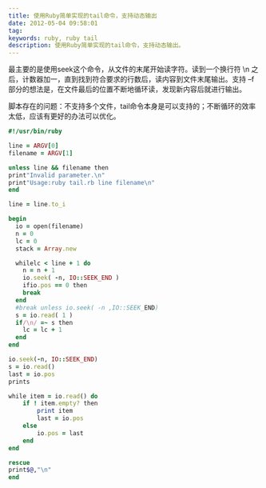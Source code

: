 ```yaml
---
title: 使用Ruby简单实现的tail命令，支持动态输出
date: 2012-05-04 09:58:01
tag: 
keywords: ruby, ruby tail
description: 使用Ruby简单实现的tail命令，支持动态输出。
---
```


最主要的是使用seek这个命令，从文件的末尾开始读字符。读到一个换行符 \n 之后，计数器加一，直到找到符合要求的行数后，读内容到文件末尾输出。支持 –f 部分的想法是，在文件最后的位置不断地循环读，发现新内容后就进行输出。

脚本存在的问题：不支持多个文件，tail命令本身是可以支持的；不断循环的效率太低，应该有更好的办法可以优化。

```ruby
#!/usr/bin/ruby

line = ARGV[0]
filename = ARGV[1]

unless line && filename then
print"Invalid parameter.\n"
print"Usage:ruby tail.rb line filename\n"
end

line = line.to_i

begin
  io = open(filename)
  n = 0
  lc = 0
  stack = Array.new

  whilelc < line + 1 do
    n = n + 1
    io.seek( -n, IO::SEEK_END )
    ifio.pos == 0 then
    break
  end
  #break unless io.seek( -n ,IO::SEEK_END)
  s = io.read( 1 )
  if/\n/ =~ s then
    lc = lc + 1
  end
end

io.seek(-n, IO::SEEK_END)
s = io.read()
last = io.pos
prints

while item = io.read() do
	if ! item.empty? then
		print item
		last = io.pos
	else
		io.pos = last
	end
end

rescue
print$@,"\n"
end
```